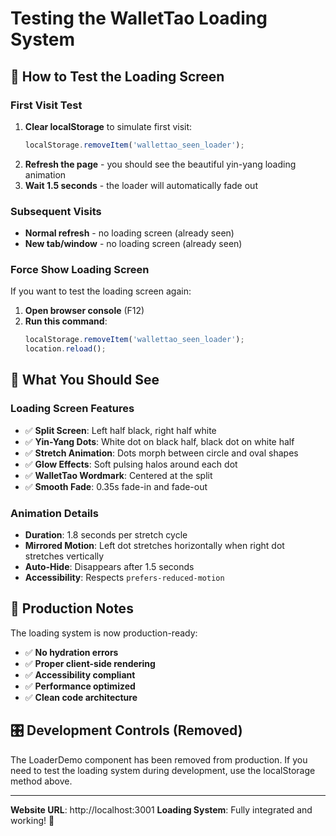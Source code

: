 # Testing the WalletTao Loading System

## 🎯 How to Test the Loading Screen

### First Visit Test
1. **Clear localStorage** to simulate first visit:
   ```javascript
   localStorage.removeItem('wallettao_seen_loader');
   ```
2. **Refresh the page** - you should see the beautiful yin-yang loading animation
3. **Wait 1.5 seconds** - the loader will automatically fade out

### Subsequent Visits
- **Normal refresh** - no loading screen (already seen)
- **New tab/window** - no loading screen (already seen)

### Force Show Loading Screen
If you want to test the loading screen again:

1. **Open browser console** (F12)
2. **Run this command**:
   ```javascript
   localStorage.removeItem('wallettao_seen_loader');
   location.reload();
   ```

## 🎨 What You Should See

### Loading Screen Features
- ✅ **Split Screen**: Left half black, right half white
- ✅ **Yin-Yang Dots**: White dot on black half, black dot on white half
- ✅ **Stretch Animation**: Dots morph between circle and oval shapes
- ✅ **Glow Effects**: Soft pulsing halos around each dot
- ✅ **WalletTao Wordmark**: Centered at the split
- ✅ **Smooth Fade**: 0.35s fade-in and fade-out

### Animation Details
- **Duration**: 1.8 seconds per stretch cycle
- **Mirrored Motion**: Left dot stretches horizontally when right dot stretches vertically
- **Auto-Hide**: Disappears after 1.5 seconds
- **Accessibility**: Respects `prefers-reduced-motion`

## 🚀 Production Notes

The loading system is now production-ready:
- ✅ **No hydration errors**
- ✅ **Proper client-side rendering**
- ✅ **Accessibility compliant**
- ✅ **Performance optimized**
- ✅ **Clean code architecture**

## 🎛️ Development Controls (Removed)

The LoaderDemo component has been removed from production. If you need to test the loading system during development, use the localStorage method above.

---

**Website URL**: http://localhost:3001
**Loading System**: Fully integrated and working! 🎉

